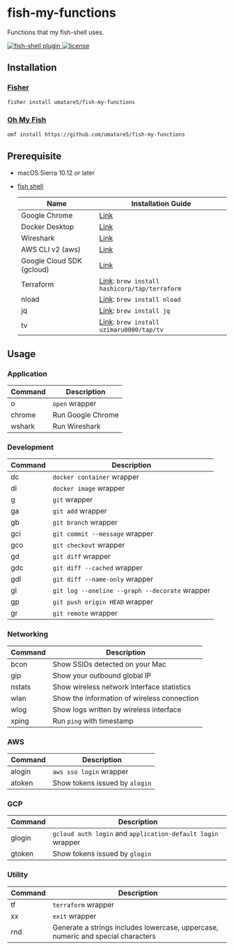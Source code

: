 # fish-my-functions

Functions that my fish-shell uses.

<a href="https://fishshell.com/">
  <img src="https://badgen.net/badge/fish-shell/plugin?icon=terminal" alt="fish-shell plugin">
</a>

<a href="https://github.com/umatare5/fish-my-functions/blob/master/LICENSE">
  <img src="https://badgen.net/github/license/umatare5/fish-my-functions" alt="license">
</a>

## Installation

### [Fisher](https://github.com/jorgebucaran/fisher)

```sh
fisher install umatare5/fish-my-functions
```

### [Oh My Fish](https://github.com/oh-my-fish/oh-my-fish)

```sh
omf install https://github.com/umatare5/fish-my-functions
```

## Prerequisite

- macOS Sierra 10.12 or later
- [fish shell](https://fishshell.com/)

  | Name                      | Installation Guide                                                                       |
  | ------------------------- | ---------------------------------------------------------------------------------------- |
  | Google Chrome             | [Link](https://www.google.co.jp/chrome)                                                  |
  | Docker Desktop            | [Link](https://www.docker.com/products/docker-desktop)                                   |
  | Wireshark                 | [Link](https://www.wireshark.org/download.html)                                          |
  | AWS CLI v2 (aws)          | [Link](https://docs.aws.amazon.com/ja_jp/cli/latest/userguide/install-cliv2-mac.html)    |
  | Google Cloud SDK (gcloud) | [Link](https://cloud.google.com/sdk/docs/install)                                        |
  | Terraform                 | [Link](https://www.terraform.io/downloads): `brew install hashicorp/tap/terraform`       |
  | nload                     | [Link](https://github.com/rolandriegel/nload): `brew install nload`                      |
  | jq                        | [Link](https://github.com/stedolan/jq): `brew install jq`                                |
  | tv                        | [Link](https://github.com/uzimaru0000/tv/tree/master): `brew install uzimaru0000/tap/tv` |

## Usage

### Application

| Command | Description       |
| ------- | ----------------- |
| o       | `open` wrapper    |
| chrome  | Run Google Chrome |
| wshark  | Run Wireshark     |

### Development

| Command | Description                                    |
| ------- | ---------------------------------------------- |
| dc      | `docker container` wrapper                     |
| di      | `docker image` wrapper                         |
| g       | `git` wrapper                                  |
| ga      | `git add` wrapper                              |
| gb      | `git branch` wrapper                           |
| gci     | `git commit --message` wrapper                 |
| gco     | `git checkout` wrapper                         |
| gd      | `git diff` wrapper                             |
| gdc     | `git diff --cached` wrapper                    |
| gdl     | `git diff --name-only` wrapper                 |
| gl      | `git log --oneline --graph --decorate` wrapper |
| gp      | `git push origin HEAD` wrapper                 |
| gr      | `git remote` wrapper                           |

### Networking

| Command | Description                                 |
| ------- | ------------------------------------------- |
| bcon    | Show SSIDs detected on your Mac             |
| gip     | Show your outbound global IP                |
| nstats  | Show wireless network interface statistics  |
| wlan    | Show the information of wireless connection |
| wlog    | Show logs written by wireless interface     |
| xping   | Run `ping` with timestamp                   |

### AWS

| Command | Description                    |
| ------- | ------------------------------ |
| alogin  | `aws sso login` wrapper        |
| atoken  | Show tokens issued by `alogin` |

### GCP

| Command | Description                                                 |
| ------- | ----------------------------------------------------------- |
| glogin  | `gcloud auth login` and `application-default login` wrapper |
| gtoken  | Show tokens issued by `glogin`                              |

### Utility

| Command | Description                                                                      |
| ------- | -------------------------------------------------------------------------------- |
| tf      | `terraform` wrapper                                                              |
| xx      | `exit` wrapper                                                                   |
| rnd     | Generate a strings includes lowercase, uppercase, numeric and special characters |
